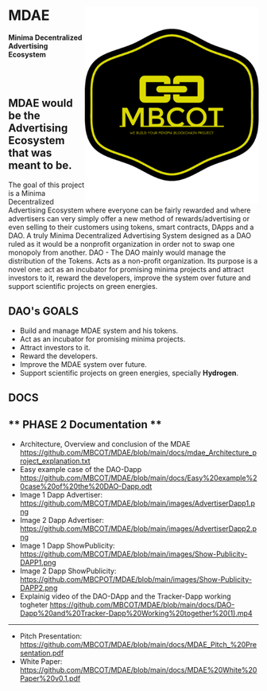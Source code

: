 # MDAE <img src="logo_yellow.png" width="350" title="Minima Decentralized Advertising Ecosystem*" alt="Minima Decentralized Advertising Ecosystem*" align="right">
**Minima Decentralized Advertising Ecosystem**

<br/><br/>
## MDAE would be the Advertising Ecosystem that was meant to be.

The goal of this project is a Minima Decentralized Advertising Ecosystem where
everyone can be fairly rewarded and where advertisers can very simply offer a new method
of rewards/advertising or even selling to their customers using tokens, smart contracts,
DApps and a DAO. A truly Minima Decentralized Advertising System designed as a DAO ruled
as it would be a nonprofit organization in order not to swap one monopoly from another.
DAO - The DAO mainly would manage the distribution of the Tokens.
Acts as a non-profit organization.
Its purpose is a novel one: act as an incubator for promising minima projects
and attract investors to it, reward the developers, improve the system over
future and support scientific projects on green energies.

## DAO's GOALS

- Build and manage MDAE system and his tokens.
- Act as an incubator for promising minima projects.
- Attract investors to it.
- Reward the developers.
- Improve the MDAE system over future.
- Support scientific projects on green energies, specially **Hydrogen**.

## DOCS

** PHASE 2 Documentation **
-------------------------------------------------------------------------------------------------------
- Architecture, Overview and conclusion of the MDAE <https://github.com/MBCOT/MDAE/blob/main/docs/mdae_Architecture_project_explanation.txt>
- Easy example case of the DAO-Dapp <https://github.com/MBCOT/MDAE/blob/main/docs/Easy%20example%20case%20of%20the%20DAO-Dapp.odt>
- Image 1 Dapp Advertiser: <https://github.com/MBCOT/MDAE/blob/main/images/AdvertiserDapp1.png>
- Image 2 Dapp Advertiser: <https://github.com/MBCOT/MDAE/blob/main/images/AdvertiserDapp2.png>
- Image 1 Dapp ShowPublicity: <https://github.com/MBCOT/MDAE/blob/main/images/Show-Publicity-DAPP1.png>
- Image 2 Dapp ShowPublicity: <https://github.com/MBCPOT/MDAE/blob/main/images/Show-Publicity-DAPP2.png>
- Explainig video of the DAO-DApp and the Tracker-Dapp working togheter <https://github.com/MBCOT/MDAE/blob/main/docs/DAO-Dapp%20and%20Tracker-Dapp%20Working%20together%20(1).mp4>
-------------------------------------------------------------------------------------------------------
- Pitch Presentation: <https://github.com/MBCOT/MDAE/blob/main/docs/MDAE_Pitch_%20Presentation.pdf>
- White Paper: <https://github.com/MBCOT/MDAE/blob/main/docs/MDAE%20White%20Paper%20v0.1.pdf>
